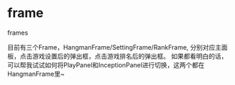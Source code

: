 frame
=====

frames

目前有三个Frame，HangmanFrame/SettingFrame/RankFrame, 分别对应主面板，点击游戏设置后的弹出框，点击游戏排名后的弹出框。
如果都看明白的话，可以帮我试试如何将PlayPanel和InceptionPanel进行切换，这两个都在HangmanFrame里~
